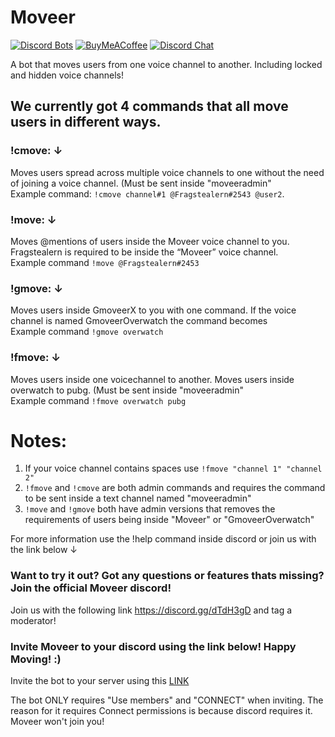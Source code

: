 # Moveer
[![Discord Bots](https://discordbots.org/api/widget/status/400724460203802624.svg?noavatar=true)](https://discordbots.org/bot/400724460203802624)
[![BuyMeACoffee](https://img.shields.io/badge/BuyMeACoffee-Donate-ff813f.svg?logo=CoffeeScript&style=flat-square)](https://www.buymeacoffee.com/Moveer)
[![Discord Chat](https://img.shields.io/discord/546695271242006549.svg)](https://discord.gg/dTdH3gD)


A bot that moves users from one voice channel to another. Including locked and hidden voice channels!

## We currently got 4 commands that all move users in different ways.


### **!cmove:** ↓ 
Moves users spread across multiple voice channels to one without the need of joining a voice channel. (Must be sent inside "moveeradmin"
<br>Example command: `!cmove channel#1 @Fragstealern#2543 @user2`.

### **!move:** ↓

Moves @mentions of users inside the Moveer voice channel to you. Fragstealern is required to be inside the “Moveer” voice channel.
<br>Example command `!move @Fragstealern#2453`


### **!gmove:** ↓
Moves users inside  GmoveerX to you with one command. If the voice channel is named GmoveerOverwatch the command becomes
<br>Example command `!gmove overwatch`
 

### **!fmove:** ↓ 
Moves users inside one voicechannel to another. Moves users inside overwatch to pubg. (Must be sent inside "moveeradmin"
<br>Example command `!fmove overwatch pubg`


# Notes:
1. If your voice channel contains spaces use `!fmove "channel 1" "channel 2"`
2. `!fmove` and `!cmove` are both admin commands and requires the command to be sent inside a text channel named "moveeradmin"
3. `!move` and `!gmove` both have admin versions that removes the requirements of users being inside "Moveer" or "GmoveerOverwatch"

For more information use the !help command inside discord or join us with the link below ↓

### Want to try it out? Got any questions or features thats missing? Join the official Moveer discord!
Join us with the following link https://discord.gg/dTdH3gD and tag a moderator!

### Invite Moveer to your discord using the link below! Happy Moving! :)
Invite the bot to your server using this [LINK](https://discordapp.com/api/oauth2/authorize?client_id=400724460203802624&permissions=17825792&scope=bot)

The bot ONLY requires "Use members" and "CONNECT" when inviting. The reason for it requires Connect permissions is because discord requires it. Moveer won't join you!

